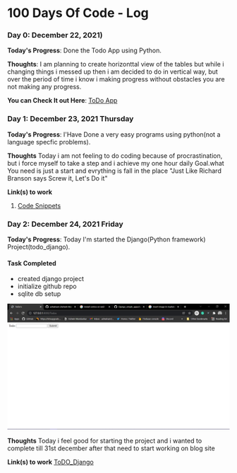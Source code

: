 # 100 Days Of Code - Log

### Day 0: December 22, 2021)

**Today's Progress**: Done the Todo App using Python.

**Thoughts**: I am planning to create horizonttal view of the tables but while i changing things i messed up then i am decided to do in vertical way, but over the period of time i know i making progress without obstacles you are not making any progress.

**You can Check It out Here**: [ToDo App](https://github.com/ashwinam/basicToDo-App-using-Python)


### Day 1: December 23, 2021 Thursday

**Today's Progress**: I'Have Done a very easy programs using python(not a language specfic problems).

**Thoughts** Today i am not feeling to do coding because of procrastination, but i force myself to take a step and i achieve my one hour daily Goal.what You need is just a start and evrything is fall in the place "Just Like Richard Branson says Screw it, Let's Do it" 

**Link(s) to work**
1. [Code Snippets](https://gist.github.com/ashwinam/f8b3def926a8a02b679d0cac3fe1b1d4)


### Day 2: December 24, 2021 Friday

**Today's Progress**: Today I'm started the Django(Python framework) Project(todo_django).
#### Task Completed
- created django project
- initialize github repo
- sqlite db setup 

![screenshot](Screenshot.png)

**Thoughts** Today i feel good for starting the project and i wanted to complete till 31st december after that need to start working on blog site 

**Link(s) to work**
[ToDO_Django](https://github.com/ashwinam/django_ToDo)

